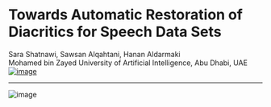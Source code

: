 # Towards Automatic Restoration of Diacritics for Speech Data Sets
Sara Shatnawi, Sawsan Alqahtani, Hanan Aldarmaki <br> 
Mohamed bin Zayed University of Artificial Intelligence, Abu Dhabi, UAE <br>
[![image](https://github.com/SaraShatnawi/Diacritization/assets/49264609/e557809f-1703-4740-a4ea-d58318ab4e41)](https://arxiv.org/pdf/2311.10771.pdf)
***


![image](https://github.com/SaraShatnawi/Diacritization/assets/49264609/102452a8-76fd-4260-b3b7-bed18f789df8)
